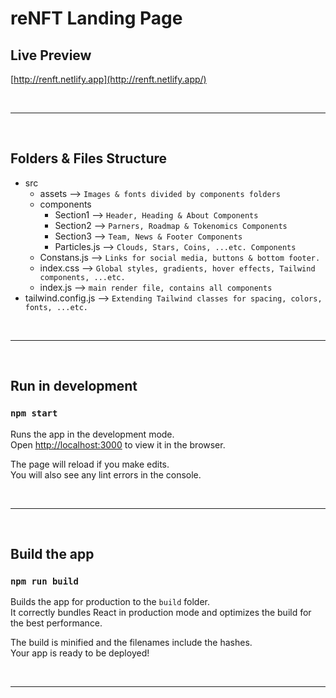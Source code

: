 # reNFT Landing Page

## Live Preview
[http://renft.netlify.app](http://renft.netlify.app/)

<br/>

---

<br/>

## Folders & Files Structure
* src
  * assets -->  `Images & fonts divided by components folders`
  * components
    * Section1 --> `Header, Heading & About Components`
    * Section2 --> `Parners, Roadmap & Tokenomics Components`
    * Section3 --> `Team, News & Footer Components`
    * Particles.js --> `Clouds, Stars, Coins, ...etc. Components`
  * Constans.js --> `Links for social media, buttons & bottom footer.`
  * index.css --> `Global styles, gradients, hover effects, Tailwind components, ...etc.`
  * index.js --> `main render file, contains all components`
* tailwind.config.js --> `Extending Tailwind classes for spacing, colors, fonts, ...etc.`

<br/>

---

<br/>

## Run in development
### `npm start`

Runs the app in the development mode.\
Open [http://localhost:3000](http://localhost:3000) to view it in the browser.

The page will reload if you make edits.\
You will also see any lint errors in the console.

<br/>

---

<br/>

## Build the app
### `npm run build`

Builds the app for production to the `build` folder.\
It correctly bundles React in production mode and optimizes the build for the best performance.

The build is minified and the filenames include the hashes.\
Your app is ready to be deployed!

<br/>

---